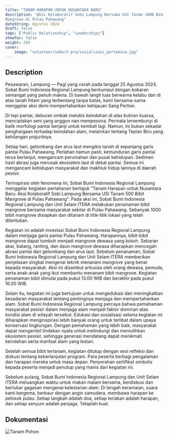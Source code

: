 ```yaml
---
title: "TANAM HARAPAN UNTUK NUSANTARA BARU"
description: "Aksi Kolaboratif Sobi Lampung Bersama USI Tanam 1000 Bibit 
Mangrove di Pulau Pahawang"
dateString: Agustus 2024
draft: false
tags: ["Public Relationship", "Leaderships"]
showToc: false
weight: 209
cover:
    image: "volunteer/sebart-pro/sosialisasi_pertamina.jpg"
--- 
```


## Description

Pesawaran, Lampung — Pagi yang cerah pada tanggal 25 Agustus 2024, Sobat Bumi Indonesia Regional Lampung berkumpul dengan kobaran semangat yang penuh makna. Di bawah langit luas berwarna kelabu dan di atas tanah hitam yang terbentang tanpa batas, kami bersama-sama menggelar aksi demi mempertahankan kehijauan Sang Pertiwi.

Di tepi pantai, deburan ombak melukis keindahan di atas butiran kuarsa, menciptakan seni yang anggun nan mempesona. Permata tersembunyi di balik morfologi pantai berjanji untuk kembali lagi. Namun, ini bukan sekadar penghargaan terhadap keindahan alam, melainkan tentang Tepian Biru yang kehilangan prajuritnya.

Setiap hari, gelombang dan arus laut mengikis tanah di sepanjang garis pantai Pulau Pahawang. Perlahan namun pasti, kemunduran garis pantai terus berlanjut, mengancam perumahan dan pusat kehidupan. Sedimen hasil abrasi juga merusak ekosistem laut di dekat pantai. Semua ini mengancam kehidupan masyarakat dan makhluk hidup lainnya di daerah pesisir.

Terinspirasi oleh fenomena ini, Sobat Bumi Indonesia Regional Lampung menggelar kegiatan pertahanan bertajuk "Tanam Harapan untuk Nusantara Baru: Aksi Kolaboratif Sobi Lampung Bersama USI Tanam 500 Bibit Mangrove di Pulau Pahawang". Pada aksi ini, Sobat Bumi Indonesia Regional Lampung dan Unit Selam ITERA melakukan penanaman bibit mangrove bersama masyarakat sekitar di Pulau Pahawang. Sebanyak 1000 bibit mangrove disiapkan dan ditanam di titik-titik lokasi yang telah ditentukan.

Kegiatan ini adalah investasi Sobat Bumi Indonesia Regional Lampung dalam menjaga garis pantai Pulau Pahawang. Harapannya, bibit-bibit mangrove dapat tumbuh menjadi mangrove dewasa yang kokoh. Sebaran akar, batang, ranting, dan daun mangrove dewasa diharapkan mencegah abrasi pantai dari gelombang dan arus laut. Sebelum penanaman, Sobat Bumi Indonesia Regional Lampung dan Unit Selam ITERA memberikan penjelasan singkat mengenai teknik menanam mangrove yang benar kepada masyarakat. Aksi ini disambut antusias oleh orang dewasa, pemuda, serta anak-anak yang ikut membantu menanam bibit mangrove. Kegiatan penanaman bibit dimulai pada pukul 13.00 WIB dan berakhir pada pukul 16.00 WIB.

Selain itu, kegiatan ini juga bertujuan untuk mengedukasi dan meningkatkan kesadaran masyarakat tentang pentingnya menjaga dan mempertahankan alam. Sobat Bumi Indonesia Regional Lampung percaya bahwa pemahaman masyarakat pesisir dalam menjaga alam menjadi faktor dominan atas kondisi alam di wilayah tersebut. Edukasi dan sosialisasi selama kegiatan ini diharapkan menginspirasi lebih banyak orang untuk terlibat dalam upaya konservasi lingkungan. Dengan pemahaman yang lebih baik, masyarakat dapat mengambil tindakan nyata untuk melindungi dan memulihkan ekosistem pesisir, sehingga generasi mendatang dapat menikmati keindahan serta manfaat alam yang lestari.

Setelah semua bibit tertanam, kegiatan ditutup dengan sesi refleksi dan diskusi tentang keberlanjutan program. Para peserta berbagi pengalaman dan harapan mereka untuk masa depan. Penyerahan sertifikat simbolis kepada peserta menjadi penutup yang manis dari kegiatan ini.

Sebelum pulang, Sobat Bumi Indonesia Regional Lampung dan Unit Selam ITERA meluangkan waktu untuk makan malam bersama, berdiskusi dan bertukar gagasan mengenai kelestarian alam. Di tengah keramaian, suara kami bergema, berbaur dengan angin samudera, membawa harapan ke pelosok pulau. Setiap langkah adalah doa, setiap teriakan adalah harapan, dan setiap senyum adalah penjaga. Tetaplah kuat.

## Dokumentasi
![Tanam Pohon](https://alfianri-manihuruk.github.io/alfianri/volunteer/pahawang/pantai.jpg)




